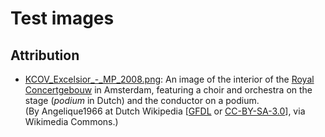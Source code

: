 # Test images

## Attribution
- [KCOV_Excelsior_-_MP_2008.png](https://commons.wikimedia.org/wiki/File%3AKCOV_Excelsior_-_MP_2008.png):
  An image of the interior of the [Royal Concertgebouw](https://en.wikipedia.org/wiki/Concertgebouw)
  in Amsterdam, featuring a choir and orchestra on the stage (_podium_ in Dutch) and 
  the conductor on a podium. 
  <br>
  (By Angelique1966 at Dutch Wikipedia [[GFDL](http://www.gnu.org/copyleft/fdl.html) or [CC-BY-SA-3.0](http://creativecommons.org/licenses/by-sa/3.0/)], via Wikimedia Commons.)
